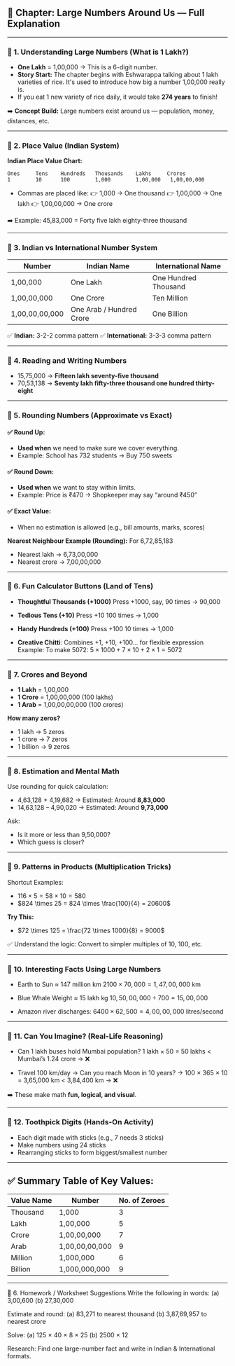 ## 📘 **Chapter: Large Numbers Around Us — Full Explanation**

---

### 🔹 1. **Understanding Large Numbers (What is 1 Lakh?)**

* **One Lakh** = 1,00,000 → This is a 6-digit number.
* **Story Start:** The chapter begins with Eshwarappa talking about 1 lakh varieties of rice. It's used to introduce how big a number 1,00,000 really is.
* If you eat 1 new variety of rice daily, it would take **274 years** to finish!

➡️ **Concept Build:** Large numbers exist around us — population, money, distances, etc.

---

### 🔹 2. **Place Value (Indian System)**

**Indian Place Value Chart:**

```
Ones     Tens    Hundreds   Thousands    Lakhs     Crores
1        10      100        1,000        1,00,000   1,00,00,000
```

* Commas are placed like:
  👉 1,000 → One thousand
  👉 1,00,000 → One lakh
  👉 1,00,00,000 → One crore

➡️ Example: 45,83,000 = Forty five lakh eighty-three thousand

---

### 🔹 3. **Indian vs International Number System**

| Number         | Indian Name              | International Name   |
| -------------- | ------------------------ | -------------------- |
| 1,00,000       | One Lakh                 | One Hundred Thousand |
| 1,00,00,000    | One Crore                | Ten Million          |
| 1,00,00,00,000 | One Arab / Hundred Crore | One Billion          |

✅ **Indian:** 3-2-2 comma pattern
✅ **International:** 3-3-3 comma pattern

---

### 🔹 4. **Reading and Writing Numbers**

* 15,75,000 → **Fifteen lakh seventy-five thousand**
* 70,53,138 → **Seventy lakh fifty-three thousand one hundred thirty-eight**

---

### 🔹 5. **Rounding Numbers (Approximate vs Exact)**

#### ✅ Round Up:

* **Used when** we need to make sure we cover everything.
* Example: School has 732 students → Buy 750 sweets

#### ✅ Round Down:

* **Used when** we want to stay within limits.
* Example: Price is ₹470 → Shopkeeper may say “around ₹450”

#### ✅ Exact Value:

* When no estimation is allowed (e.g., bill amounts, marks, scores)

**Nearest Neighbour Example (Rounding):**
For 6,72,85,183

* Nearest lakh → 6,73,00,000
* Nearest crore → 7,00,00,000

---

### 🔹 6. **Fun Calculator Buttons (Land of Tens)**

* **Thoughtful Thousands (+1000)**
  Press +1000, say, 90 times → 90,000

* **Tedious Tens (+10)**
  Press +10 100 times → 1,000

* **Handy Hundreds (+100)**
  Press +100 10 times → 1,000

* **Creative Chitti**: Combines +1, +10, +100... for flexible expression
  Example: To make 5072:
  $5 \times 1000 + 7 \times 10 + 2 \times 1 = 5072$

---

### 🔹 7. **Crores and Beyond**

* **1 Lakh** = 1,00,000
* **1 Crore** = 1,00,00,000 (100 lakhs)
* **1 Arab** = 1,00,00,00,000 (100 crores)

**How many zeros?**

* 1 lakh → 5 zeros
* 1 crore → 7 zeros
* 1 billion → 9 zeros

---

### 🔹 8. **Estimation and Mental Math**

Use rounding for quick calculation:

* 4,63,128 + 4,19,682 → Estimated: Around **8,83,000**
* 14,63,128 – 4,90,020 → Estimated: Around **9,73,000**

Ask:

* Is it more or less than 9,50,000?
* Which guess is closer?

---

### 🔹 9. **Patterns in Products (Multiplication Tricks)**

Shortcut Examples:

* $116 \times 5 = 58 \times 10 = 580$
* $824 \times 25 = 824 \times \frac{100}{4} = 20600$

**Try This:**

* $72 \times 125 = \frac{72 \times 1000}{8} = 9000$

✅ Understand the logic: Convert to simpler multiples of 10, 100, etc.

---

### 🔹 10. **Interesting Facts Using Large Numbers**

* Earth to Sun ≈ 147 million km
  $2100 \times 70,000 = 1,47,00,000$ km

* Blue Whale Weight ≈ 15 lakh kg
  $10,50,00,000 ÷ 700 = 15,00,000$

* Amazon river discharges:
  $6400 \times 62,500 = 4,00,00,000$ litres/second

---

### 🔹 11. **Can You Imagine? (Real-Life Reasoning)**

* Can 1 lakh buses hold Mumbai population?
  1 lakh × 50 = 50 lakhs < Mumbai’s 1.24 crore → ❌

* Travel 100 km/day → Can you reach Moon in 10 years?
  → 100 × 365 × 10 = 3,65,000 km < 3,84,400 km → ❌

➡️ These make math **fun, logical, and visual**.

---

### 🔹 12. **Toothpick Digits (Hands-On Activity)**

* Each digit made with sticks (e.g., 7 needs 3 sticks)
* Make numbers using 24 sticks
* Rearranging sticks to form biggest/smallest number

---

## ✅ Summary Table of Key Values:

| Value Name | Number         | No. of Zeroes |
| ---------- | -------------- | ------------- |
| Thousand   | 1,000          | 3             |
| Lakh       | 1,00,000       | 5             |
| Crore      | 1,00,00,000    | 7             |
| Arab       | 1,00,00,00,000 | 9             |
| Million    | 1,000,000      | 6             |
| Billion    | 1,000,000,000  | 9             |

---

🔹 6. Homework / Worksheet Suggestions
Write the following in words:
(a) 3,00,600 (b) 27,30,000

Estimate and round:
(a) 83,271 to nearest thousand
(b) 3,87,69,957 to nearest crore

Solve:
(a) 125 × 40 × 8 × 25
(b) 2500 × 12

Research:
Find one large-number fact and write in Indian & International formats.


